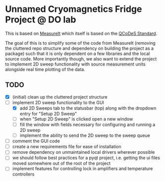 # Unnamed Cryomagnetics Fridge Project @ DO lab

This is based on [MeasureIt](https://github.com/nanophys/MeasureIt) which itself is based on the [QCoDeS Standard](https://github.com/microsoft/qcodes).

The goal of this is to simplify some of the code from MeasureIt (removing the cluttered repo structure and dependency on building the project as a package) such that it is only dependent on a few libraries and the local source code. More importantly though, we also want to extend the project to implement 2D sweep functionality with source measurement units alongside real time plotting of the data.

## TODO
- [x] (initial) clean up the cluttered project structure
- [ ] implement 2D sweep functionality to the GUI
    - [x] add 2D Sweeps tab to the statusbar (top) along with the dropdown entry for "Setup 2D Sweep" 
    - [ ] when "Setup 2D Sweep" is clicked open a new window
    - [ ] fill the window with fields necessary for configuring and running a 2D sweep
    - [ ] implement the ability to send the 2D sweep to the sweep queue
- [ ] comment the GUI code
- [ ] create a new requirements file for ease of installation
- [ ] remove dependency on unmaintained local drivers wherever possible
- [ ] we should follow best practices for a pyqt project, i.e. getting the ui files moved somewhere out of the root of the project
- [ ] implement features for controlling lock in amplifiers and temperature controllers
